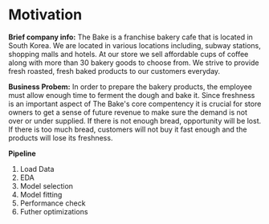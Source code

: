 # Motivation
**Brief company info:**
The Bake is a franchise bakery cafe that is located in South Korea. We are located in various locations including, subway stations, shopping malls and hotels. At our store we sell affordable cups of coffee along with more than 30 bakery goods to choose from. We strive to provide fresh roasted, fresh baked products to our customers everyday. 

**Business Probem:**
In order to prepare the bakery products, the employee must allow enough time to ferment the dough and bake it. Since freshness is an important aspect of The Bake's core compentency it is crucial for store owners to get a sense of future revenue to make sure the demand is not over or under supplied. If there is not enough bread, opportunity will be lost. If there is too much bread, customers will not buy it fast enough and the products will lose its freshness.

**Pipeline**
1. Load Data
2. EDA
4. Model selection
5. Model fitting
6. Performance check
7. Futher optimizations

